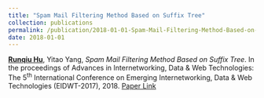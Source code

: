 ```yaml
---
title: "Spam Mail Filtering Method Based on Suffix Tree"
collection: publications
permalink: /publication/2018-01-01-Spam-Mail-Filtering-Method-Based-on-Suffix-Tree
date: 2018-01-01
---
```

**<u>Runqiu Hu</u>**,  Yitao Yang, *Spam Mail Filtering Method Based on Suffix Tree*. In the proceedings of Advances in Internetworking, Data \& Web Technologies: The 5<sup>th</sup> International Conference on Emerging Internetworking, Data \& Web Technologies (EIDWT-2017), 2018.
[Paper Link](https://link.springer.com/chapter/10.1007/978-3-319-59463-7_43)